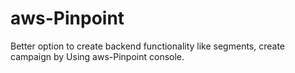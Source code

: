 # aws-Pinpoint

Better option to create backend functionality like segments, create campaign by Using aws-Pinpoint console.
 
